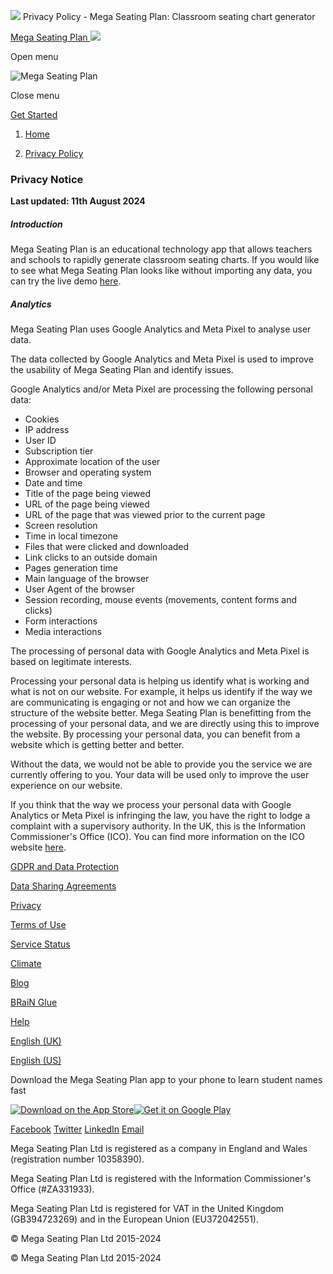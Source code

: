 ![](https://www.facebook.com/tr?id=830117941892171&ev=PageView&noscript=1)      Privacy Policy - Mega Seating Plan: Classroom seating chart generator                                         

[Mega Seating Plan ![](/static/img/2023/logo/White.svg)](https://www.seatingplan.com/) 

Open menu

![Mega Seating Plan](/static/img/2023/logo/Blue.svg)

Close menu

[Get Started](https://www.seatingplan.com/register)

1. [Home](https://www.seatingplan.com/)
    
2. [Privacy Policy](https://www.seatingplan.com/privacy)
    

### Privacy Notice

**Last updated: 11th August 2024**

##### Introduction

Mega Seating Plan is an educational technology app that allows teachers and schools to rapidly generate classroom seating charts. If you would like to see what Mega Seating Plan looks like without importing any data, you can try the live demo [here](https://www.seatingplan.com/platinum/demo/).

##### Analytics

Mega Seating Plan uses Google Analytics and Meta Pixel to analyse user data.

The data collected by Google Analytics and Meta Pixel is used to improve the usability of Mega Seating Plan and identify issues.

Google Analytics and/or Meta Pixel are processing the following personal data:

* Cookies
* IP address
* User ID
* Subscription tier
* Approximate location of the user
* Browser and operating system
* Date and time
* Title of the page being viewed
* URL of the page being viewed
* URL of the page that was viewed prior to the current page
* Screen resolution
* Time in local timezone
* Files that were clicked and downloaded
* Link clicks to an outside domain
* Pages generation time
* Main language of the browser
* User Agent of the browser
* Session recording, mouse events (movements, content forms and clicks)
* Form interactions
* Media interactions

The processing of personal data with Google Analytics and Meta Pixel is based on legitimate interests.

Processing your personal data is helping us identify what is working and what is not on our website. For example, it helps us identify if the way we are communicating is engaging or not and how we can organize the structure of the website better. Mega Seating Plan is benefitting from the processing of your personal data, and we are directly using this to improve the website. By processing your personal data, you can benefit from a website which is getting better and better.

Without the data, we would not be able to provide you the service we are currently offering to you. Your data will be used only to improve the user experience on our website.

If you think that the way we process your personal data with Google Analytics or Meta Pixel is infringing the law, you have the right to lodge a complaint with a supervisory authority. In the UK, this is the Information Commissioner's Office (ICO). You can find more information on the ICO website [here](https://ico.org.uk/).

[GDPR and Data Protection](https://www.seatingplan.com/gdpr)

[Data Sharing Agreements](https://www.seatingplan.com/dsa)

[Privacy](https://www.seatingplan.com/privacy)

[Terms of Use](https://www.seatingplan.com/terms)

[Service Status](https://status.seatingplan.com/)

[Climate](https://climate.stripe.com/g3LlrV)

[Blog](https://blog.seatingplan.com/)

[BRaiN Glue](https://brainglue.app/)

[Help](https://help.seatingplan.com/)

[English (UK)](https://www.seatingplan.com/switch_language/en_GB?redirect=/privacy)

[English (US)](https://www.seatingplan.com/switch_language/en_US?redirect=/privacy)

Download the Mega Seating Plan app to your phone to learn student names fast

 [![Download on the App Store](/static/img/app_icons/apple.svg)](https://apps.apple.com/us/app/mega-seating-plan/id6503652608)[![Get it on Google Play](/static/img/app_icons/google_play.png)](https://play.google.com/store/apps/details?id=com.robcowen.msp&pcampaignid=web_share)

[Facebook](https://www.facebook.com/megaseatingplan) [Twitter](https://www.twitter.com/megaseatingplan) [LinkedIn](https://www.linkedin.com/in/robcowen-teacher/) [Email](mailto:rob@seatingplan.com)

Mega Seating Plan Ltd is registered as a company in England and Wales (registration number 10358390).

Mega Seating Plan Ltd is registered with the Information Commissioner's Office (#ZA331933).

Mega Seating Plan Ltd is registered for VAT in the United Kingdom (GB394723269) and in the European Union (EU372042551).

© Mega Seating Plan Ltd 2015-2024

© Mega Seating Plan Ltd 2015-2024
